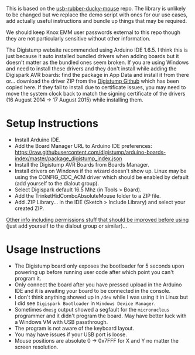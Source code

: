 This is based on the [usb-rubber-ducky-mouse](https://github.com/jfedor2/usb-rubber-ducky-mouse) repo. The library is unlikely to be changed but we replace the demo script with ones for our use cases, add actually useful instructions and bundle up things that may be required.

We should keep Knox EMM user passwords external to this repo though they are not particularly sensitive without other information.

The Digistump website recommended using Arduino IDE 1.6.5. I think this is just because it auto installed bundled drivers when adding boards but it doesn't matter as the bundled ones seem broken. If you are using Windows and need to install these drivers and they don't install while adding the Digispark AVR boards: find the package in App Data and install it from there or... download the driver ZIP from the [Digistump Github](https://github.com/digistump/DigistumpArduino/releases) which has been copied here. If they fail to install due to certificate issues, you may need to move the system clock back to match the signing certificate of the drivers (16 August 2014 -> 17 August 2015) while installing them.

# Setup Instructions
 - Install Arduino IDE.
 - Add the Board Manager URL to Arduino IDE preferences: https://raw.githubusercontent.com/digistump/arduino-boards-index/master/package_digistump_index.json
 - Install the Digistump AVR Boards from Boards Manager.
 - Install drivers on Windows if the wizard doesn't show up. Linux may be using the CONFIG_CDC_ACM driver which should be enabled by default (add yourself to the dialout group).
 - Select Digispark default 16.5 Mhz (in Tools > Board).
 - Add the TrinketHidComboAbsoluteMouse folder to a ZIP file.
 - Add .ZIP Library... in the IDE (Sketch > Include Library) and select your created ZIP.

[Other info including permissions stuff that should be improved before using](https://startingelectronics.org/tutorials/arduino/digispark/digispark-linux-setup/) (just add yourself to the dialout group or similar)...

# Usage Instructions
 - The Digistump board only exposes the bootloader for 5 seconds upon powering up before running user code after which point you can't program it.
 - Only connect the board after you have pressed upload in the Arduino IDE and it is awaiting your board to be connected in the console.
 - I don't think anything showed up in `/dev` while I was using it in Linux but I did see `Digispark Bootloader` in `Windows Device Manager`.
 - Sometimes `dmesg` output showed a segfault for the `micronucleus` programmer and it didn't program the board. May have better luck with a Windows VM with USB passthrough.
 - The program is not aware of the keyboard layout.
 - You may have issues if your USB port is loose.
 - Mouse positions are absolute 0 -> 0x7FFF for X and Y no matter the screen resolution.
